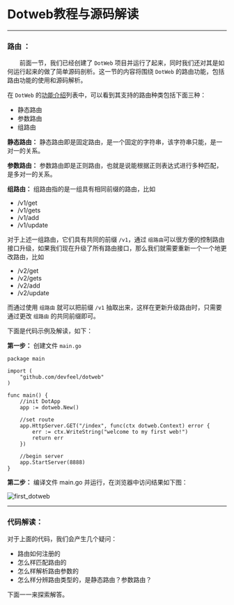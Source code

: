 # Dotweb教程与源码解读

------

### **路由** ：
&emsp;&emsp;前面一节，我们已经创建了 `DotWeb` 项目并运行了起来，同时我们还对其是如何运行起来的做了简单源码剖析。这一节的内容将围绕 `DotWeb` 的路由功能，包括路由功能的使用和源码解析。

在 `DotWeb` 的[功能介绍](https://github.com/devfeel/dotweb#examples-httpsgithubcomdevfeeldotweb-example)列表中，可以看到其支持的路由种类包括下面三种：
* 静态路由
* 参数路由
* 组路由


__静态路由：__
静态路由即是固定路由，是一个固定的字符串，该字符串只能，是一对一的关系。

__参数路由：__
参数路由即是正则路由，也就是说能根据正则表达式进行多种匹配，是多对一的关系。

__组路由：__
组路由指的是一组具有相同前缀的路由，比如
- /v1/get
- /v1/gets
- /v1/add
- /v1/update
   
对于上述一组路由，它们具有共同的前缀 `/v1`，通过 `组路由`可以很方便的控制路由接口升级，如果我们现在升级了所有路由接口，那么我们就需要重新一个一个地更改路由，比如
- /v2/get
- /v2/gets
- /v2/add
- /v2/update
   
而通过使用 `组路由` 就可以把前缀 `/v1` 抽取出来，这样在更新升级路由时，只需要通过更改 `组路由` 的共同前缀即可。

下面是代码示例及解读，如下：  

**第一步：**
创建文件 `main.go`

```golang   
package main

import (
	"github.com/devfeel/dotweb"
)

func main() {
	//init DotApp
	app := dotweb.New()

	//set route
	app.HttpServer.GET("/index", func(ctx dotweb.Context) error {
		err := ctx.WriteString("welcome to my first web!")
		return err
	})

	//begin server
	app.StartServer(8888)
}
```

**第二步：** 
编译文件 main.go 并运行，在浏览器中访问结果如下图：

![first_dotweb](http://p1iazy1u3.bkt.clouddn.com/dotweb1-1.png)


------------

### **代码解读：**

对于上面的代码，我们会产生几个疑问：
- 路由如何注册的
- 怎么样匹配路由的
- 怎么样解析路由参数的
- 怎么样分辨路由类型的，是静态路由？参数路由？

下面一一来探索解答。
